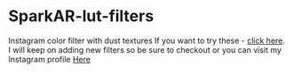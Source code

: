 # SparkAR-lut-filters
 Instagram color filter with dust textures
 If you want to try these - [click here](https://instagram.com/a/r/?effect_id=220662588950190).
 I will keep on adding new filters so be sure to checkout 
 or you can visit my Instagram profile [Here](https://www.instagram.com/farziphotographer/)
 
